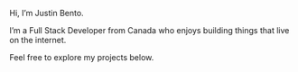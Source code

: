 Hi, I’m Justin Bento.

I’m a Full Stack Developer from Canada who enjoys building things that live on the internet.

Feel free to explore my projects below.
